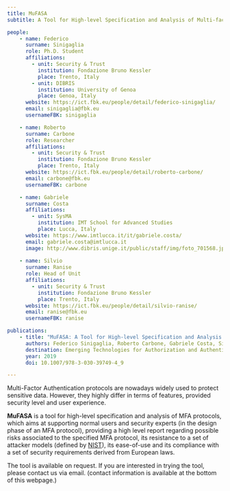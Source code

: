 ```yaml
---
title: MuFASA
subtitle: A Tool for High-level Specification and Analysis of Multi-factor Authentication Protocols

people:
    - name: Federico
      surname: Sinigaglia
      role: Ph.D. Student
      affiliations:
        - unit: Security & Trust
          institution: Fondazione Bruno Kessler
          place: Trento, Italy
        - unit: DIBRIS
          institution: University of Genoa
          place: Genoa, Italy
      website: https://ict.fbk.eu/people/detail/federico-sinigaglia/
      email: sinigaglia@fbk.eu
      usernameFBK: sinigaglia

    - name: Roberto
      surname: Carbone
      role: Researcher
      affiliations:
        - unit: Security & Trust
          institution: Fondazione Bruno Kessler
          place: Trento, Italy
      website: https://ict.fbk.eu/people/detail/roberto-carbone/
      email: carbone@fbk.eu
      usernameFBK: carbone

    - name: Gabriele
      surname: Costa
      affiliations:
        - unit: SysMA
          institution: IMT School for Advanced Studies
          place: Lucca, Italy
      website: https://www.imtlucca.it/it/gabriele.costa/
      email: gabriele.costa@imtlucca.it
      image: http://www.dibris.unige.it/public/staff/img/foto_701568.jpg
      
    - name: Silvio
      surname: Ranise
      role: Head of Unit
      affiliations:
        - unit: Security & Trust
          institution: Fondazione Bruno Kessler
          place: Trento, Italy
      website: https://ict.fbk.eu/people/detail/silvio-ranise/
      email: ranise@fbk.eu
      usernameFBK: ranise

publications:
    - title: "MuFASA: A Tool for High-level Specification and Analysis of Multi-factor Authentication Protocols"
      authors: Federico Sinigaglia, Roberto Carbone, Gabriele Costa, Silvio Ranise
      destination: Emerging Technologies for Authorization and Authentication (ETAA 2019)
      year: 2019
      doi: 10.1007/978-3-030-39749-4_9

---
```


Multi-Factor Authentication protocols are nowadays widely used to protect sensitive data. However, they highly differ in terms of features, provided security level and user experience.

**MuFASA** is a tool for high-level specification and analysis of MFA protocols, which aims at supporting normal users and security experts (in the design phase of an MFA protocol), providing a high level report regarding possible risks associated to the specified MFA protocol, its resistance to a set of attacker models (defined by [NIST](https://www.google.com/url?q=https%3A%2F%2Fpages.nist.gov%2F800-63-3%2Fsp800-63b.html&sa=D&sntz=1&usg=AFQjCNEj0k6CXeZx8Gno3pNmIyYjtBCIpg)), its ease-of-use and its compliance with a set of security requirements derived from European laws.

The tool is available on request. If you are interested in trying the tool, please contact us via email. 
(contact information is available at the bottom of this webpage.)